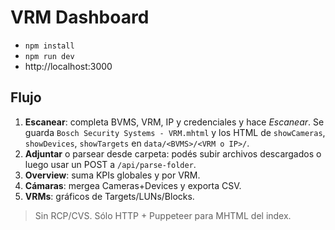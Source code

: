 # VRM Dashboard 

- `npm install`
- `npm run dev`
-  http://localhost:3000

## Flujo
1. **Escanear**: completa BVMS, VRM, IP y credenciales y hace *Escanear*. Se guarda `Bosch Security Systems - VRM.mhtml` y los HTML de `showCameras`, `showDevices`, `showTargets` en `data/<BVMS>/<VRM o IP>/`.
2. **Adjuntar** o parsear desde carpeta: podés subir archivos descargados o luego usar un POST a `/api/parse-folder`.
3. **Overview**: suma KPIs globales y por VRM.
4. **Cámaras**: mergea Cameras+Devices y exporta CSV.
5. **VRMs**: gráficos de Targets/LUNs/Blocks.

> Sin RCP/CVS. Sólo HTTP + Puppeteer para MHTML del index.